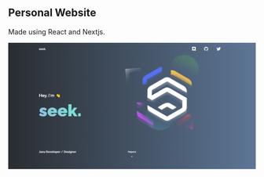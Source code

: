 ##  Personal Website
Made using React and Nextjs.

![alt text](https://raw.githubusercontent.com/SeekYML/seek.ml/main/Preview.png)
